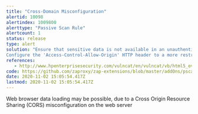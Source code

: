 ```yaml
---
title: "Cross-Domain Misconfiguration"
alertid: 10098
alertindex: 1009800
alerttype: "Passive Scan Rule"
alertcount: 1
status: release
type: alert
solution: "Ensure that sensitive data is not available in an unauthenticated manner (using IP address white-listing, for instance).
Configure the 'Access-Control-Allow-Origin' HTTP header to a more restrictive set of domains, or remove all CORS headers entirely, to allow the web browser to enforce the Same Origin Policy (SOP) in a more restrictive manner."
references:
   - http://www.hpenterprisesecurity.com/vulncat/en/vulncat/vb/html5_overly_permissive_cors_policy.html
code: https://github.com/zaproxy/zap-extensions/blob/master/addOns/pscanrules/src/main/java/org/zaproxy/zap/extension/pscanrules/CrossDomainMisconfigurationScanRule.java
date: 2020-11-02 15:05:54.417Z
lastmod: 2020-11-02 15:05:54.417Z
---
```

Web browser data loading may be possible, due to a Cross Origin Resource Sharing (CORS) misconfiguration on the web server
